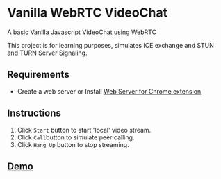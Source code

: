 # Vanilla WebRTC VideoChat
A basic Vanilla Javascript VideoChat using WebRTC

This project is for learning purposes, simulates ICE exchange and STUN and TURN Server Signaling.

## Requirements
 - Create a web server or Install [Web Server for Chrome extension](https://chrome.google.com/webstore/detail/web-server-for-chrome/ofhbbkphhbklhfoeikjpcbhemlocgigb?hl=en)

## Instructions
1. Click `Start` button to start 'local' video stream.
2. Click `Call`button to simulate peer calling.
3. Click `Hang Up` button to stop streaming.

## [Demo](https://jdej.github.io/Vanilla-WebRTC-VideoChat/)